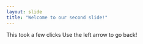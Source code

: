 ```yaml
---
layout: slide
title: "Welcome to our second slide!"
---
```

This took a few clicks
Use the left arrow to go back!
